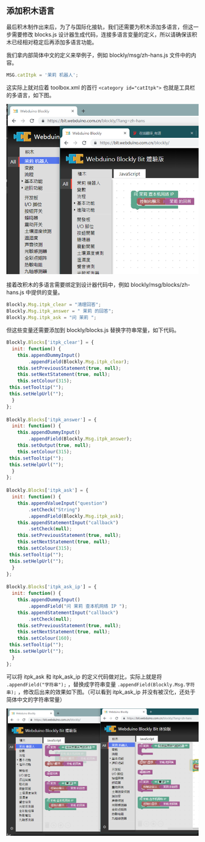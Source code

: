 
## 添加积木语言

最后积木制作出来后，为了与国际化接轨，我们还需要为积木添加多语言，但这一步需要修改 blocks.js 设计器生成代码，连接多语言变量的定义，所以请确保该积木已经相对稳定后再添加多语言功能。

我们拿内部简体中文的定义来举例子，例如 blockly/msg/zh-hans.js 文件中的内容。

```javascript
MSG.catItpk = '茉莉 机器人';
```

这实际上就对应着 toolbox.xml 的首行 `<category id="catItpk">` 也就是工具栏的多语言，如下图。

![](images/multilingual_toolbox.png)

接着改积木的多语言需要绑定到设计器代码中，例如 blockly/msg/blocks/zh-hans.js 中提供的变量。

```javascript
Blockly.Msg.itpk_clear = "清理回答";
Blockly.Msg.itpk_answer = " 茉莉 的回答";
Blockly.Msg.itpk_ask = "问 茉莉 ";
```

但这些变量还需要添加到 blockly/blocks.js 替换字符串常量，如下代码。

```javascript
Blockly.Blocks['itpk_clear'] = {
  init: function() {
    this.appendDummyInput()
        .appendField(Blockly.Msg.itpk_clear);
    this.setPreviousStatement(true, null);
    this.setNextStatement(true, null);
    this.setColour(315);
 this.setTooltip("");
 this.setHelpUrl("");
  }
};

Blockly.Blocks['itpk_answer'] = {
  init: function() {
    this.appendDummyInput()
        .appendField(Blockly.Msg.itpk_answer);
    this.setOutput(true, null);
    this.setColour(315);
 this.setTooltip("");
 this.setHelpUrl("");
  }
};

Blockly.Blocks['itpk_ask'] = {
  init: function() {
    this.appendValueInput("question")
        .setCheck("String")
        .appendField(Blockly.Msg.itpk_ask);
    this.appendStatementInput("callback")
        .setCheck(null);
    this.setPreviousStatement(true, null);
    this.setNextStatement(true, null);
    this.setColour(315);
 this.setTooltip("");
 this.setHelpUrl("");
  }
};

Blockly.Blocks['itpk_ask_ip'] = {
  init: function() {
    this.appendDummyInput()
        .appendField("问 茉莉 查本机网络 IP ");
    this.appendStatementInput("callback")
        .setCheck(null);
    this.setPreviousStatement(true, null);
    this.setNextStatement(true, null);
    this.setColour(160);
 this.setTooltip("");
 this.setHelpUrl("");
  }
};
```


可以将 itpk_ask 和 itpk_ask_ip 的定义代码做对比，实际上就是将 `.appendField("字符串");` ，替换成字符串变量 `.appendField(Blockly.Msg.字符串);` ，修改后出来的效果如下图。（可以看到 itpk_ask_ip 并没有被汉化，还处于简体中文的字符串常量）

![](images/multilingual_blockly.png)
